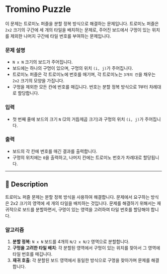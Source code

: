 # Tromino Puzzle

이 문제는 트로미노 퍼즐을 분할 정복 방식으로 해결하는 문제입니다. 트로미노 퍼즐은 `2x2` 크기의 구간에 세 개의 타일을 배치하는 문제로, 주어진 보드에서 구멍이 있는 위치를 제외한 나머지 구간에 타일 번호를 부여하는 문제입니다.

### 문제 설명

- `N x N` 크기의 보드가 주어집니다.
- 보드에는 하나의 구멍이 있으며, 구멍의 위치 `(i, j)`가 주어집니다.
- 트로미노 퍼즐은 각 트로미노에 번호를 매기며, 각 트로미노는 `3개의 칸`을 채우는 `2x2` 크기의 모양을 가집니다.
- 구멍을 제외한 모든 칸에 번호를 매깁니다. 번호는 분할 정복 방식으로 1부터 차례대로 할당합니다.

### 입력

- 첫 번째 줄에 보드의 크기 `N` (2의 거듭제곱 크기)과 구멍의 위치 `(i, j)`가 주어집니다.
  
### 출력

- 보드의 각 칸에 번호를 매긴 결과를 출력합니다.
- 구멍의 위치에는 `0`을 출력하고, 나머지 칸에는 트로미노 번호가 차례대로 할당됩니다.

---

## 📘 Description

트로미노 퍼즐 문제는 분할 정복 방식을 사용하여 해결합니다. 문제에서 요구하는 방식은 2x2 크기의 영역에 세 개의 타일을 배치하는 것입니다. 문제를 해결하기 위해서는 재귀적으로 보드를 분할하면서, 구멍이 있는 영역을 고려하여 타일 번호를 할당해야 합니다.

### 알고리즘

1. **분할 정복**: `N x N` 보드를 4개의 `N/2 x N/2` 영역으로 분할합니다.
2. **구멍을 고려한 타일 배치**: 각 분할된 영역에서 구멍이 있는 위치를 찾아서 그 영역에 타일 번호를 매깁니다.
3. **재귀 호출**: 각 분할된 보드 영역에서 동일한 방식으로 구멍을 찾아가며 문제를 해결합니다.